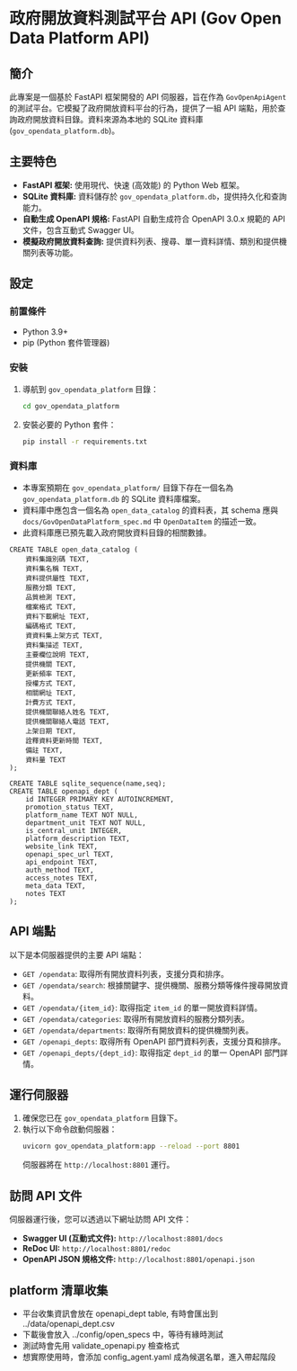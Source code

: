 # 政府開放資料測試平台 API (Gov Open Data Platform API)

## 簡介
此專案是一個基於 FastAPI 框架開發的 API 伺服器，旨在作為 `GovOpenApiAgent` 的測試平台。它模擬了政府開放資料平台的行為，提供了一組 API 端點，用於查詢政府開放資料目錄。資料來源為本地的 SQLite 資料庫 (`gov_opendata_platform.db`)。

## 主要特色
*   **FastAPI 框架:** 使用現代、快速 (高效能) 的 Python Web 框架。
*   **SQLite 資料庫:** 資料儲存於 `gov_opendata_platform.db`，提供持久化和查詢能力。
*   **自動生成 OpenAPI 規格:** FastAPI 自動生成符合 OpenAPI 3.0.x 規範的 API 文件，包含互動式 Swagger UI。
*   **模擬政府開放資料查詢:** 提供資料列表、搜尋、單一資料詳情、類別和提供機關列表等功能。

## 設定

### 前置條件
*   Python 3.9+
*   pip (Python 套件管理器)

### 安裝
1.  導航到 `gov_opendata_platform` 目錄：
    ```bash
    cd gov_opendata_platform
    ```
2.  安裝必要的 Python 套件：
    ```bash
    pip install -r requirements.txt
    ```

### 資料庫
*   本專案預期在 `gov_opendata_platform/` 目錄下存在一個名為 `gov_opendata_platform.db` 的 SQLite 資料庫檔案。
*   資料庫中應包含一個名為 `open_data_catalog` 的資料表，其 schema 應與 `docs/GovOpenDataPlatform_spec.md` 中 `OpenDataItem` 的描述一致。
*   此資料庫應已預先載入政府開放資料目錄的相關數據。

```
CREATE TABLE open_data_catalog (
    資料集識別碼 TEXT,
    資料集名稱 TEXT,
    資料提供屬性 TEXT,
    服務分類 TEXT,
    品質檢測 TEXT,
    檔案格式 TEXT,
    資料下載網址 TEXT,
    編碼格式 TEXT,
    資資料集上架方式 TEXT,
    資料集描述 TEXT,
    主要欄位說明 TEXT,
    提供機關 TEXT,
    更新頻率 TEXT,
    授權方式 TEXT,
    相關網址 TEXT,
    計費方式 TEXT,
    提供機關聯絡人姓名 TEXT,
    提供機關聯絡人電話 TEXT,
    上架日期 TEXT,
    詮釋資料更新時間 TEXT,
    備註 TEXT,
    資料量 TEXT
);

CREATE TABLE sqlite_sequence(name,seq);
CREATE TABLE openapi_dept (
    id INTEGER PRIMARY KEY AUTOINCREMENT,
    promotion_status TEXT,
    platform_name TEXT NOT NULL,
    department_unit TEXT NOT NULL,
    is_central_unit INTEGER,
    platform_description TEXT,
    website_link TEXT,
    openapi_spec_url TEXT,
    api_endpoint TEXT,
    auth_method TEXT,
    access_notes TEXT,
    meta_data TEXT,
    notes TEXT
);

```

## API 端點

以下是本伺服器提供的主要 API 端點：

*   `GET /opendata`: 取得所有開放資料列表，支援分頁和排序。
*   `GET /opendata/search`: 根據關鍵字、提供機關、服務分類等條件搜尋開放資料。
*   `GET /opendata/{item_id}`: 取得指定 `item_id` 的單一開放資料詳情。
*   `GET /opendata/categories`: 取得所有開放資料的服務分類列表。
*   `GET /opendata/departments`: 取得所有開放資料的提供機關列表。
*   `GET /openapi_depts`: 取得所有 OpenAPI 部門資料列表，支援分頁和排序。
*   `GET /openapi_depts/{dept_id}`: 取得指定 `dept_id` 的單一 OpenAPI 部門詳情。

## 運行伺服器

1.  確保您已在 `gov_opendata_platform` 目錄下。
2.  執行以下命令啟動伺服器：
    ```bash
    uvicorn gov_opendata_platform:app --reload --port 8801
    ```
    伺服器將在 `http://localhost:8801` 運行。

## 訪問 API 文件

伺服器運行後，您可以透過以下網址訪問 API 文件：

*   **Swagger UI (互動式文件):** `http://localhost:8801/docs`
*   **ReDoc UI:** `http://localhost:8801/redoc`
*   **OpenAPI JSON 規格文件:** `http://localhost:8801/openapi.json`

## platform 清單收集
- 平台收集資訊會放在 openapi_dept table, 有時會匯出到 ../data/openapi_dept.csv
- 下載後會放入 ../config/open_specs 中，等待有緣時測試
- 測試時會先用 validate_openapi.py 檢查格式
- 想實際使用時，會添加 config_agent.yaml 成為候選名單，進入帶起階段


